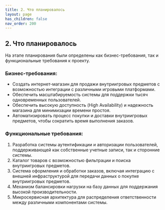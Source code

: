 ```yaml
---
title: 2. Что планировалось
layout: page
has_children: false
nav_order: 200
---
```


## 2. Что планировалось

На этапе планирования были определены как бизнес-требования, так и функциональные требования к проекту.

### Бизнес-требования:

- Создать интернет-магазин для продажи внутриигровых предметов с возможностью интеграции с различными игровыми платформами.
- Обеспечить масштабируемость системы для поддержки тысяч одновременных пользователей.
- Обеспечить высокую доступность (High Availability) и надежность магазина для минимизации времени простоя.
- Автоматизировать процесс покупки и доставки внутриигровых предметов, чтобы сократить время выполнения заказов.

### Функциональные требования:

1. Разработка системы аутентификации и авторизации пользователей, поддерживающей как собственные учетные записи, так и сторонние системы.
2. Каталог товаров с возможностью фильтрации и поиска внутриигровых предметов.
3. Система оформления и обработки заказов, включая интеграцию с внешней инфраструктурой для передачи данных о покупке внутриигровых предметов.
4. Механизм балансировки нагрузки на базу данных для поддержания высокой производительности.
5. Микросервисная архитектура для распределения ответственности между различными компонентами системы.